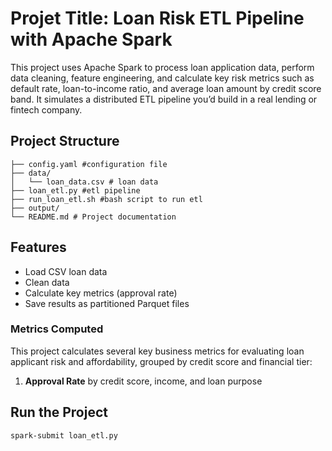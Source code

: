 # Projet Title: Loan Risk ETL Pipeline with Apache Spark

This project uses Apache Spark to process loan application data, perform data cleaning, feature engineering, and calculate key risk metrics such as default rate, loan-to-income ratio, and average loan amount by credit score band. It simulates a distributed ETL pipeline you’d build in a real lending or fintech company.

## Project Structure

    ├── config.yaml #configuration file 
    ├── data/
    │   └── loan_data.csv # loan data
    ├── loan_etl.py #etl pipeline
    ├── run_loan_etl.sh #bash script to run etl
    ├── output/
    └── README.md # Project documentation 

## Features
- Load CSV loan data
- Clean data
- Calculate key metrics (approval rate)
- Save results as partitioned Parquet files

### Metrics Computed

This project calculates several key business metrics for evaluating loan applicant risk and affordability, grouped by credit score and financial tier:

1. **Approval Rate** by credit score, income, and loan purpose

## Run the Project
```bash
spark-submit loan_etl.py
```




